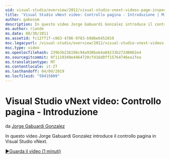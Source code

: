 ```yaml
---
uid: visual-studio/overview/2012/visual-studio-vnext-videos-page-inspector-introduction
title: 'Visual Studio vNext video: Controllo pagina - Introduzione | Microsoft Docs'
author: gabosom
description: In questo video Jorge Gabuardi Gonzalez introduce il controllo pagina in Visual Studio vNext
ms.author: riande
ms.date: 08/30/2011
ms.assetid: fc12ff1f-c063-4786-9783-b9d6e6452019
msc.legacyurl: /visual-studio/overview/2012/visual-studio-vnext-videos-page-inspector-introduction
msc.type: video
ms.openlocfilehash: 239b3b236196c94a930bab4a04233b272d0062e4
ms.sourcegitcommit: 0f1119340e4464720cfd16d0ff15764746ea1fea
ms.translationtype: MT
ms.contentlocale: it-IT
ms.lasthandoff: 04/09/2019
ms.locfileid: "59415609"
---
```

# <a name="visual-studio-vnext-videos-page-inspector---introduction"></a>Visual Studio vNext video: Controllo pagina - Introduzione

da [Jorge Gabuardi Gonzalez](https://github.com/gabosom)

In questo video Jorge Gabuardi Gonzalez introduce il controllo pagina in Visual Studio vNext.

[&#9654;Guarda il video (1 minuti)](https://channel9.msdn.com/Blogs/ASP-NET-Site-Videos/visual-studio-vnext-videos-page-inspector-introduction)
